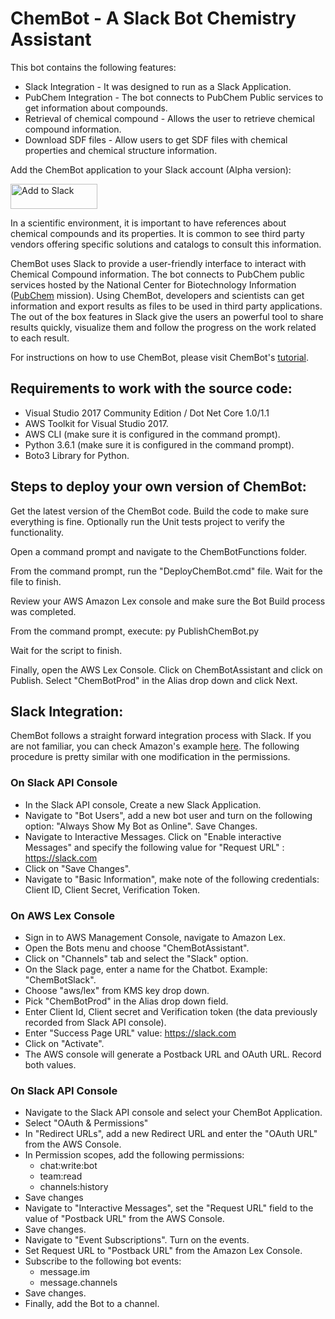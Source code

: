 # ChemBot - A Slack Bot Chemistry Assistant

This bot contains the following features:
* Slack Integration - It was designed to run as a Slack Application.
* PubChem Integration - The bot connects to PubChem Public services to get information about compounds.
* Retrieval of chemical compound - Allows the user to retrieve chemical compound information. 
* Download SDF files - Allow users to get SDF files with chemical properties and chemical structure information.

Add the ChemBot application to your Slack account (Alpha version):

<a href="https://slack.com/oauth/authorize?&client_id=201891926391.213563214386&scope=bot,chat:write:bot,team:read,channels:history"><img alt="Add to Slack" height="40" width="139" src="https://platform.slack-edge.com/img/add_to_slack.png" srcset="https://platform.slack-edge.com/img/add_to_slack.png 1x, https://platform.slack-edge.com/img/add_to_slack@2x.png 2x" /></a>

In a scientific environment, it is important to have references about chemical compounds and its properties. It is common to see third party vendors offering specific solutions and catalogs to consult this information.

ChemBot uses Slack to provide a user-friendly interface to interact with Chemical Compound information. The bot connects to PubChem public services hosted by the National Center for Biotechnology Information ([PubChem](https://www.youtube.com/watch?v=-eNxsNd8sC4) mission). Using ChemBot, developers and scientists can get information and export results as files to be used in third party applications. The out of the box features in Slack give the users an powerful tool to share results quickly, visualize them and follow the progress on the work related to each result. 

For instructions on how to use ChemBot, please visit ChemBot's [tutorial](https://google.com).

## Requirements to work with the source code:
* Visual Studio 2017 Community Edition / Dot Net Core 1.0/1.1
* AWS Toolkit for Visual Studio 2017.
* AWS CLI (make sure it is configured in the command prompt).
* Python 3.6.1 (make sure it is configured in the command prompt).
* Boto3 Library for Python.

## Steps to deploy your own version of ChemBot:

Get the latest version of the ChemBot code. Build the code to make sure everything is fine. Optionally run the Unit tests project to verify the functionality.

Open a command prompt and navigate to the ChemBotFunctions folder.

From the command prompt, run the "DeployChemBot.cmd" file. Wait for the file to finish.

Review your AWS Amazon Lex console and make sure the Bot Build process was completed.

From the command prompt, execute: py PublishChemBot.py

Wait for the script to finish.

Finally, open the AWS Lex Console. Click on ChemBotAssistant and click on Publish. Select "ChemBotProd" in the Alias drop down and click Next.

## Slack Integration:

ChemBot follows a straight forward integration process with Slack. If you are not familiar, you can check Amazon's example [here](http://docs.aws.amazon.com/lex/latest/dg/slack-bot-association.html).
The following procedure is pretty similar with one modification in the permissions.

### On Slack API Console
* In the Slack API console, Create a new Slack Application.
* Navigate to "Bot Users", add a new bot user and turn on the following option: "Always Show My Bot as Online". Save Changes.
* Navigate to Interactive Messages. Click on "Enable interactive Messages" and specify the following value for "Request URL" : https://slack.com
* Click on "Save Changes".
* Navigate to "Basic Information", make note of the following credentials: Client ID, Client Secret, Verification Token.

### On AWS Lex Console
* Sign in to AWS Management Console, navigate to Amazon Lex.
* Open the Bots menu and choose "ChemBotAssistant".
* Click on "Channels" tab and select the "Slack" option.
* On the Slack page, enter a name for the Chatbot. Example: "ChemBotSlack".
* Choose "aws/lex" from KMS key drop down.
* Pick "ChemBotProd" in the Alias drop down field.
* Enter Client Id, Client secret and Verification token (the data previously recorded from Slack API console).
* Enter "Success Page URL" value: https://slack.com
* Click on "Activate".
* The AWS console will generate a Postback URL and OAuth URL. Record both values.

### On Slack API Console
* Navigate to the Slack API console and select your ChemBot Application.
* Select "OAuth & Permissions"
* In "Redirect URLs", add a new Redirect URL and enter the "OAuth URL" from the AWS Console.
* In Permission scopes, add the following permissions: 
	* chat:write:bot
	* team:read
	* channels:history
* Save changes
* Navigate to "Interactive Messages", set the "Request URL" field to the value of "Postback URL" from the AWS Console.
* Save changes.
* Navigate to "Event Subscriptions". Turn on the events.
* Set Request URL to "Postback URL" from the Amazon Lex Console.
* Subscribe to the following bot events:
	* message.im
	* message.channels
* Save changes.
* Finally, add the Bot to a channel.
